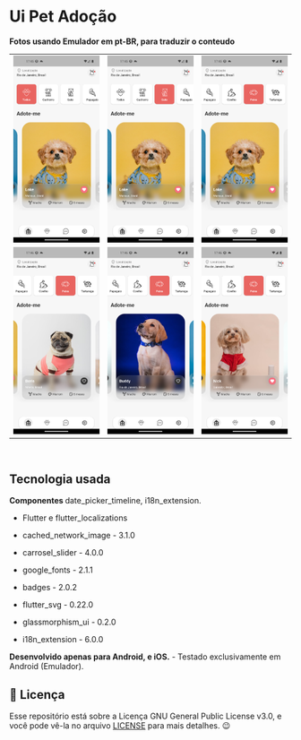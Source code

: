 # Ui Pet Adoção


<b>Fotos usando Emulador em pt-BR, para traduzir o conteudo</b>
<table> 
  <tr>
    <td> 
      <img width="250" src="https://github.com/caneto/pet_adocao/blob/main/screen/Screenshot_1674409530.png"/> 
    </td>
    <td>
      <img width="250" src="https://github.com/caneto/pet_adocao/blob/main/screen/Screenshot_1674409535.png"/> 
    </td>
    <td> 
      <img width="250" src="https://github.com/caneto/pet_adocao/blob/main/screen/Screenshot_1674409554.png"/> 
    </td>
  </tr>
  
  <tr>
    <td> 
      <img width="250" src="https://github.com/caneto/pet_adocao/blob/main/screen/Screenshot_1674409560.png"/> 
    </td>
    <td>
      <img width="250" src="https://github.com/caneto/pet_adocao/blob/main/screen/Screenshot_1674409566.png"/> 
    </td>
    <td>
      <img width="250" src="https://github.com/caneto/pet_adocao/blob/main/screen/Screenshot_1674409570.png"/> 
    </td>
  </tr>
</table> 

<br/>

## Tecnologia usada
<b>Componentes </b>date_picker_timeline, i18n_extension.<br>

 - Flutter e flutter_localizations

 - cached_network_image - 3.1.0
 - carrosel_slider - 4.0.0
 - google_fonts - 2.1.1
 - badges - 2.0.2
 - flutter_svg - 0.22.0
 - glassmorphism_ui - 0.2.0
 - i18n_extension - 6.0.0


<b>Desenvolvido apenas para Android, e iOS.</b> - Testado exclusivamente em Android (Emulador). 

<h2>📝 Licença</h2>

<p>
   Esse repositório está sobre a Licença GNU General Public License v3.0, e você pode vê-la no arquivo <a href="https://github.com/caneto/calculator-app/blob/main/LICENSE">LICENSE</a> para mais detalhes. 😉
</p>

